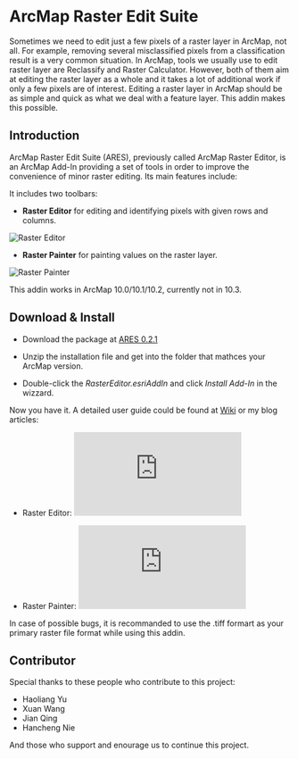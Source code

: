 ArcMap Raster Edit Suite
====================

Sometimes we need to edit just a few pixels of a raster layer in ArcMap, not all. For example, removing several misclassified pixels from a classification result is a very common situation. In ArcMap, tools we usually use to edit raster layer are Reclassify and Raster Calculator. However, both of them aim at editing the raster layer as a whole and it takes a lot of additional work if only a few pixels are of interest. Editing a raster layer in ArcMap should be as simple and quick as what we deal with a feature layer. This addin makes this possible.

## Introduction

ArcMap Raster Edit Suite (ARES), previously called ArcMap Raster Editor, is an ArcMap Add-In providing a set of tools in order to improve the convenience of minor raster editing. Its main features include:

It includes two toolbars:

* **Raster Editor** for editing and identifying pixels with given rows and columns.

![Raster Editor](http://haoliangyu.net/images/GIS/ares_editing/eidtor_toolbar.png)

* **Raster Painter** for painting values on the raster layer.

![Raster Painter](http://i59.tinypic.com/25fppig.png)

This addin works in ArcMap 10.0/10.1/10.2, currently not in 10.3. 

## Download & Install

* Download the package at [ARES 0.2.1](https://github.com/dz316424/ares/releases/download/v0.2.1/ARES.0.2.1.zip)

* Unzip the installation file and get into the folder that mathces your ArcMap version.
 
* Double-click the *RasterEditor.esriAddIn* and click *Install Add-In* in the wizzard.

Now you have it. A detailed user guide could be found at [Wiki](https://github.com/dz316424/arcmap-raster-editor/wiki) or my blog articles:

* Raster Editor: ![Editing single pixels of raster layer in ArcMap with just a few clicks](http://haoliangyu.net/editing-single-pixels-of-raster-layer-in-arcmap-with-just-a-few-clicks.html)

* Raster Painter: ![Yet another way to edit your raster layer in ArcMap: Paint on it!](http://haoliangyu.net/yet-another-way-to-edit-your-raster-layer-in-arcmap-paint-on-it.html)

In case of possible bugs, it is recommanded to use the .tiff formart as your primary raster file format while using this addin.

## Contributor

Special thanks to these people who contribute to this project:

* Haoliang Yu
* Xuan Wang
* Jian Qing
* Hancheng Nie

And those who support and enourage us to continue this project.
